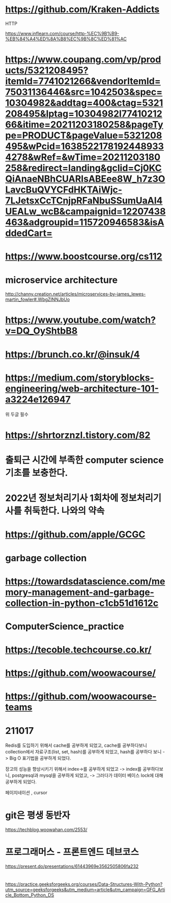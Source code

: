 # https://github.com/Kraken-Addicts

HTTP 

https://www.inflearn.com/course/http-%EC%9B%B9-%EB%84%A4%ED%8A%B8%EC%9B%8C%ED%81%AC

# https://www.coupang.com/vp/products/5321208495?itemId=7741021266&vendorItemId=75031136446&src=1042503&spec=10304982&addtag=400&ctag=5321208495&lptag=10304982I7741021266&itime=20211203180258&pageType=PRODUCT&pageValue=5321208495&wPcid=16385221781924489334278&wRef=&wTime=20211203180258&redirect=landing&gclid=Cj0KCQiAnaeNBhCUARIsABEee8W_h7z3OLavcBuQVYCFdHKTAiWjc-7LJetsxCcTCnjpRFaNbuSSumUaAl4UEALw_wcB&campaignid=12207438463&adgroupid=115720946583&isAddedCart=
# https://www.boostcourse.org/cs112

# microservice architecture
http://channy.creation.net/articles/microservices-by-james_lewes-martin_fowler#.WbgZINNJbUo

# https://www.youtube.com/watch?v=DQ_OyShtbB8
# https://brunch.co.kr/@insuk/4
# https://medium.com/storyblocks-engineering/web-architecture-101-a3224e126947

 위 두글 필수
 # https://shrtorznzl.tistory.com/82
 
 
 # 출퇴근 시간에 부족한 computer science 기초를 보충한다.
 # 2022년 정보처리기사 1회차에 정보처리기사를 취둑한다. 나와의 약속
 # https://github.com/apple/GCGC
 # garbage collection
 # https://towardsdatascience.com/memory-management-and-garbage-collection-in-python-c1cb51d1612c
 


# 







# ComputerScience_practice
# https://tecoble.techcourse.co.kr/
# https://github.com/woowacourse/
# https://github.com/woowacourse-teams

# 211017
Redis를 도입하기 위해서 cache를 공부하게 되었고, cache를 공부하다보니 collection에서 자료구조(list, set, hash)를 공부하게 되었고, hash를 공부하다 보니 -> Big O 표기법을 공부하게 되었다.


장고의 성능을 향상시키기 위해서 index->를 공부하게 되었고 -> index를 공부하다보니, postgresql과 mysql을 공부하게 되었고, -> 그러다가 데이터 베이스 lock에 대해 공부하게 되었다.


페이지네이션 , cursor


# git은 평생 동반자

https://techblog.woowahan.com/2553/


# 프로그래머스 - 프론트엔드 데브코스
https://present.do/presentations/61443969e3562505806fa232


#
https://practice.geeksforgeeks.org/courses/Data-Structures-With-Python?utm_source=geeksforgeeks&utm_medium=article&utm_campaign=GFG_Article_Bottom_Python_DS
